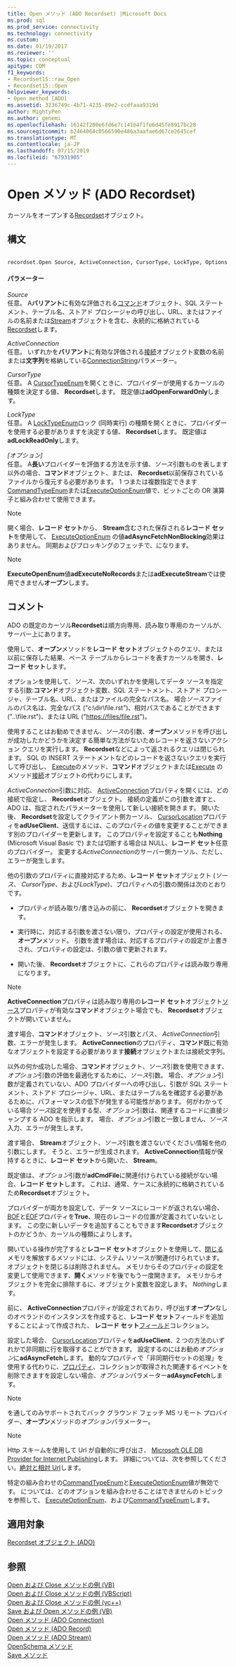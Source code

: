 ```yaml
---
title: Open メソッド (ADO Recordset) |Microsoft Docs
ms.prod: sql
ms.prod_service: connectivity
ms.technology: connectivity
ms.custom: ''
ms.date: 01/19/2017
ms.reviewer: ''
ms.topic: conceptual
apitype: COM
f1_keywords:
- Recordset15::raw_Open
- Recordset15::Open
helpviewer_keywords:
- Open method [ADO]
ms.assetid: 3236749c-4b71-4235-89e2-ccdfaaa9319d
author: MightyPen
ms.author: genemi
ms.openlocfilehash: 16142f200e6fd6e7c141b4f1fe6d45fe8917bc28
ms.sourcegitcommit: b2464064c0566590e486a3aafae6d67ce2645cef
ms.translationtype: MT
ms.contentlocale: ja-JP
ms.lasthandoff: 07/15/2019
ms.locfileid: "67931905"
---
```

# <a name="open-method-ado-recordset"></a>Open メソッド (ADO Recordset)
カーソルをオープンする[Recordset](../../../ado/reference/ado-api/recordset-object-ado.md)オブジェクト。  
  
## <a name="syntax"></a>構文  
  
```  
  
recordset.Open Source, ActiveConnection, CursorType, LockType, Options  
```  
  
#### <a name="parameters"></a>パラメーター  
 *Source*  
 任意。 A**バリアント**に有効な評価される[コマンド](../../../ado/reference/ado-api/command-object-ado.md)オブジェクト、SQL ステートメント、テーブル名、ストアド プロシージャの呼び出し、URL、またはファイルの名前または[Stream](../../../ado/reference/ado-api/stream-object-ado.md)オブジェクトを含む、永続的に格納されている[Recordset](../../../ado/reference/ado-api/recordset-object-ado.md)します。  
  
 *ActiveConnection*  
 任意。 いずれかを**バリアント**に有効な評価される[接続](../../../ado/reference/ado-api/connection-object-ado.md)オブジェクト変数の名前または**文字列**を格納している[ConnectionString](../../../ado/reference/ado-api/connectionstring-property-ado.md)パラメーター。  
  
 *CursorType*  
 任意。 A [CursorTypeEnum](../../../ado/reference/ado-api/cursortypeenum.md)を開くときに、プロバイダーが使用するカーソルの種類を決定する値、 **Recordset**します。 既定値は**adOpenForwardOnly**します。  
  
 *LockType*  
 任意。 A [LockTypeEnum](../../../ado/reference/ado-api/locktypeenum.md)ロック (同時実行) の種類を開くときに、プロバイダーを使用する必要がありますを決定する値、 **Recordset**します。 既定値は**adLockReadOnly**します。  
  
 *[オプション]*  
 任意。 A**長い**プロバイダーを評価する方法を示す値、*ソース*引数ものを表します以外の場合、**コマンド**オブジェクト、または、 **Recordset**以前保存されているファイルから復元する必要があります。 1 つまたは複数指定できます[CommandTypeEnum](../../../ado/reference/ado-api/commandtypeenum.md)または[ExecuteOptionEnum](../../../ado/reference/ado-api/executeoptionenum.md)値で、ビットごとの OR 演算子と組み合わせて使用できます。  
  
> [!NOTE]
>  開く場合、**レコード セット**から、 **Stream**含むされた保存される**レコード セット**を使用して、 [ExecuteOptionEnum](../../../ado/reference/ado-api/executeoptionenum.md) の値**adAsyncFetchNonBlocking**効果はありません。 同期およびブロッキングのフェッチで、になります。  
  
> [!NOTE]
>  **ExecuteOpenEnum**値**adExecuteNoRecords**または**adExecuteStream**では使用できません**オープン**します。  
  
## <a name="remarks"></a>コメント  
 ADO の既定のカーソル**Recordset**は順方向専用、読み取り専用のカーソルが、サーバー上にあります。  
  
 使用して、**オープン**メソッドを**レコード セット**オブジェクトのクエリ、または以前に保存した結果、ベース テーブルからレコードを表すカーソルを開き、**レコード セット**します。  
  
 オプションを使用して、*ソース*、次のいずれかを使用してデータ ソースを指定する引数:**コマンド**オブジェクト変数、SQL ステートメント、ストアド プロシージャ、テーブル名、URL、またはファイルの完全なパス名。 場合*ソース*ファイルのパス名は、完全なパス ("c:\dir\file.rst")、相対パスであることができます ("..\file.rst")、または URL ("<https://files/file.rst>")。  
  
 使用することはお勧めできません、*ソース*の引数、**オープン**メソッドを呼び出しが成功したかどうかを決定する簡単な方法がないためレコードを返さないアクション クエリを実行します。 **Recordset**などによって返されるクエリは閉じられます。 SQL の INSERT ステートメントなどのレコードを返さないクエリを実行して呼び出し、 [Execute](../../../ado/reference/ado-api/execute-method-ado-command.md)のメソッド、**コマンド**オブジェクトまたは[Execute](../../../ado/reference/ado-api/execute-method-ado-connection.md) のメソッド[接続](../../../ado/reference/ado-api/connection-object-ado.md)オブジェクトの代わりにします。  
  
 *ActiveConnection*引数に対応、 [ActiveConnection](../../../ado/reference/ado-api/activeconnection-property-ado.md)プロパティを開くには、どの接続で指定し、 **Recordset**オブジェクト。 接続の定義がこの引数を渡すと、ADO は、指定されたパラメーターを使用して新しい接続を開きます。 開いた後、 **Recordset**を設定してクライアント側カーソル、 [CursorLocation](../../../ado/reference/ado-api/cursorlocation-property-ado.md)プロパティを**adUseClient**、送信するには、このプロパティの値を変更することができます別のプロバイダーを更新します。 このプロパティを設定することも**Nothing** (Microsoft Visual Basic で) または切断する場合は NULL、**レコード セット**任意のプロバイダー。 変更する*ActiveConnection*のサーバー側カーソル、ただし、エラーが発生します。  
  
 他の引数のプロパティに直接対応するため、**レコード セット**オブジェクト (*ソース*、 *CursorType*、および*LockType*)、プロパティへの引数の関係は次のとおりです。  
  
-   プロパティが読み取り/書き込みの前に、 **Recordset**オブジェクトを開きます。  
  
-   実行時に、対応する引数を渡さない限り、プロパティの設定が使用される、**オープン**メソッド。 引数を渡す場合は、対応するプロパティの設定が上書きされ、プロパティの設定は、引数の値で更新されます。  
  
-   開いた後、 **Recordset**オブジェクトに、これらのプロパティは読み取り専用になります。  
  
> [!NOTE]
>  **ActiveConnection**プロパティは読み取り専用の**レコード セット**オブジェクト[ソース](../../../ado/reference/ado-api/source-property-ado-recordset.md)プロパティが有効な**コマンド**オブジェクト場合でも、 **Recordset**オブジェクトが開いていません。  
  
 渡す場合、**コマンド**オブジェクト、*ソース*引数とパス、 *ActiveConnection*引数、エラーが発生します。 **ActiveConnection**のプロパティ、**コマンド**既に有効なオブジェクトを設定する必要があります**接続**オブジェクトまたは接続文字列。  
  
 以外の何か成功した場合、**コマンド**オブジェクト、*ソース*引数を使用できます、*オプション*引数の評価を最適化するために、*ソース*引数。 場合、*オプション*引数が定義されていない、ADO プロバイダーへの呼び出し、引数が SQL ステートメント、ストアド プロシージャ、URL、またはテーブル名を確認する必要があるために、パフォーマンスの低下が発生する可能性があります。 何がわかっている場合*ソース*設定を使用する型、*オプション*引数は、関連するコードに直接ジャンプする ADO を指示します。 場合、*オプション*引数と一致しません、*ソース*入力、エラーが発生します。  
  
 渡す場合、 **Stream**オブジェクト、*ソース*引数を渡さないでください情報を他の引数にします。 そうと、エラーが生成されます。 **ActiveConnection**情報が保持するときに、**レコード セット**から開いた、 **Stream**。  
  
 既定値は、*オプション*引数が**adCmdFile**に関連付けられている接続がない場合、**レコード セット**します。 これは、通常、ケースに永続的に格納されているため**Recordset**オブジェクト。  
  
 プロバイダーが両方を設定して、データ ソースにレコードが返されない場合、 [BOF](../../../ado/reference/ado-api/bof-eof-properties-ado.md)と[EOF](../../../ado/reference/ado-api/bof-eof-properties-ado.md)プロパティを**True**、現在のレコードの位置が定義されていないとします。 この空に新しいデータを追加することもできます**Recordset**オブジェクトのかどうか、カーソルの種類によりします。  
  
 開いている操作が完了すると**レコード セット**オブジェクトを使用して、[閉じる](../../../ado/reference/ado-api/close-method-ado.md)メモリを解放するメソッドには、システム リソースが関連付けられています。 オブジェクトを閉じるは削除されません。 メモリからそのプロパティの設定を変更して使用できます、**開く**メソッドを後でもう一度開きます。 メモリからオブジェクトを完全に排除するに、オブジェクト変数を設定します。 *Nothing*します。  
  
 前に、 **ActiveConnection**プロパティが設定されており、呼び出す**オープン**なしのオペランドのインスタンスを作成すると、**レコード セット**フィールドを追加することによって作成された、 **レコード セット**[フィールド](../../../ado/reference/ado-api/fields-collection-ado.md)コレクション。  
  
 設定した場合、 [CursorLocation](../../../ado/reference/ado-api/cursorlocation-property-ado.md)プロパティを**adUseClient**、2 つの方法のいずれかで非同期に行を取得することができます。 設定するのにはお勧め*オプション*に**adAsyncFetch**します。 動的なプロパティで「非同期行セットの処理」を使用する代わりに、[プロパティ](../../../ado/reference/ado-api/properties-collection-ado.md)、コレクションが取得された関連するイベントを削除できますを設定しない場合、*オプション*パラメーター**adAsyncFetch**します。  
  
> [!NOTE]
>  を通してのみサポートされてバック グラウンド フェッチ MS リモート プロバイダー、**オープン**メソッドの*オプション*パラメーター。  
  
> [!NOTE]
>  Http スキームを使用して Url が自動的に呼び出さ、 [Microsoft OLE DB Provider for Internet Publishing](../../../ado/guide/appendixes/microsoft-ole-db-provider-for-internet-publishing.md)します。 詳細については、次を参照してください。[絶対と相対 Url](../../../ado/guide/data/absolute-and-relative-urls.md)します。  
  
 特定の組み合わせの[CommandTypeEnum](../../../ado/reference/ado-api/commandtypeenum.md)と[ExecuteOptionEnum](../../../ado/reference/ado-api/executeoptionenum.md)値が無効です。 については、どのオプションを組み合わせることはできませんのトピックを参照して、 [ExecuteOptionEnum](../../../ado/reference/ado-api/executeoptionenum.md)、および[CommandTypeEnum](../../../ado/reference/ado-api/commandtypeenum.md)します。  
  
## <a name="applies-to"></a>適用対象  
 [Recordset オブジェクト (ADO)](../../../ado/reference/ado-api/recordset-object-ado.md)  
  
## <a name="see-also"></a>参照  
 [Open および Close メソッドの例 (VB)](../../../ado/reference/ado-api/open-and-close-methods-example-vb.md)   
 [Open および Close メソッドの例 (VBScript)](../../../ado/reference/ado-api/open-and-close-methods-example-vbscript.md)   
 [Open および Close メソッドの例 (vc++)](../../../ado/reference/ado-api/open-and-close-methods-example-vc.md)   
 [Save および Open メソッドの例 (VB)](../../../ado/reference/ado-api/save-and-open-methods-example-vb.md)   
 [Open メソッド (ADO Connection)](../../../ado/reference/ado-api/open-method-ado-connection.md)   
 [Open メソッド (ADO Record)](../../../ado/reference/ado-api/open-method-ado-record.md)   
 [Open メソッド (ADO Stream)](../../../ado/reference/ado-api/open-method-ado-stream.md)   
 [OpenSchema メソッド](../../../ado/reference/ado-api/openschema-method.md)   
 [Save メソッド](../../../ado/reference/ado-api/save-method.md)
